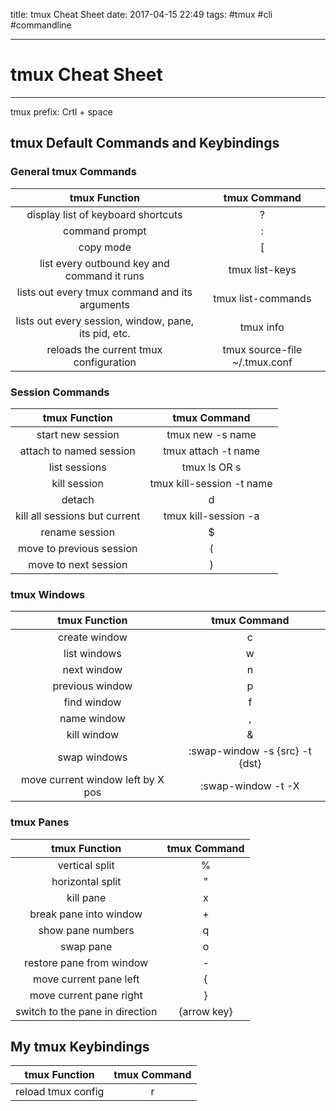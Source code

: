 title: tmux Cheat Sheet
date: 2017-04-15 22:49
tags: #tmux #cli #commandline

- - - - -

# tmux Cheat Sheet

- - - - -

tmux prefix: Crtl + space

## tmux Default Commands and Keybindings

### General tmux Commands

|                    tmux Function                    |         tmux Command         |
|:---------------------------------------------------:|:----------------------------:|
|display list of keyboard shortcuts                   |<prefix> ?                    |
|command prompt                                       |<prefix> :                    |
|copy mode                                            |<prefix> [                    |
|list every outbound key and command it runs          |tmux list-keys                |
|lists out every tmux command and its arguments       |tmux list-commands            |
|lists out every session, window, pane, its pid, etc. |tmux info                     |
|reloads the current tmux configuration               |tmux source-file ~/.tmux.conf |

### Session Commands

|            tmux Function            |         tmux Command         |
|:-----------------------------------:|:----------------------------:|
|start new session                    |tmux new -s name              |
|attach to named session              |tmux attach -t name           |
|list sessions                        |tmux ls OR <leader> s         |
|kill session                         |tmux kill-session -t name     |
|detach                               |<prefix> d                    |
|kill all sessions but current        |tmux kill-session -a          |
|rename session                       |<prefix> $                    |
|move to previous session             |<prefix> (                    |
|move to next session                 |<prefix> )                    |

### tmux Windows

|            tmux Function            |         tmux Command         |
|:-----------------------------------:|:----------------------------:|
|create window                        |<prefix> c                    |
|list windows                         |<prefix> w                    |
|next window                          |<prefix> n                    |
|previous window                      |<prefix> p                    |
|find window                          |<prefix> f                    |
|name window                          |<prefix> ,                    |
|kill window                          |<prefix> &                    |
|swap windows                         |:swap-window -s {src} -t {dst}|
|move current window left by X pos    |:swap-window -t -X            |

### tmux Panes

|            tmux Function            |         tmux Command         |
|:-----------------------------------:|:----------------------------:|
|vertical split                       |<prefix> %                    |
|horizontal split                     |<prefix> "                    |
|kill pane                            |<prefix> x                    |
|break pane into window               |<prefix> +                    |
|show pane numbers                    |<prefix> q                    |
|swap pane                            |<prefix> o                    |
|restore pane from window             |<prefix> -                    |
|move current pane left               |<prefix> {                    |
|move current pane right              |<prefix> }                    |
|switch to the pane in direction      |<prefix> {arrow key}          |

## My tmux Keybindings

|            tmux Function            |         tmux Command         |
|:-----------------------------------:|:----------------------------:|
|reload tmux config                   |<leader> r                    |
